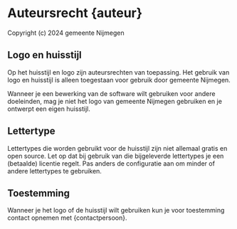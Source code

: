 # Auteursrecht {auteur}

Copyright (c) 2024 gemeente Nijmegen

## Logo en huisstijl

Op het huisstijl en logo zijn auteursrechten van toepassing. Het gebruik van logo en huisstijl is alleen toegestaan voor gebruik door gemeente Nijmegen.

Wanneer je een bewerking van de software wilt gebruiken voor andere doeleinden, mag je niet het logo van gemeente Nijmegen gebruiken en je ontwerpt een eigen huisstijl.

## Lettertype

Lettertypes die worden gebruikt voor de huisstijl zijn niet allemaal gratis en open source. Let op dat bij gebruik van die bijgeleverde lettertypes je een (betaalde) licentie regelt. Pas anders de configuratie aan om minder of andere lettertypes te gebruiken.

## Toestemming

Wanneer je het logo of de huisstijl wilt gebruiken kun je voor toestemming contact opnemen met {contactpersoon}.
